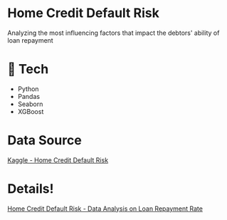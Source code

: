 # Home Credit Default Risk
Analyzing the most influencing factors that impact the debtors' ability of loan repayment

# 🚩 Tech
- Python
- Pandas
- Seaborn
- XGBoost

# Data Source
[Kaggle - Home Credit Default Risk](https://www.kaggle.com/c/home-credit-default-risk/data)

# Details!
[Home Credit Default Risk - Data Analysis on Loan Repayment Rate](https://nbviewer.jupyter.org/gist/nyeongna/6e8c7c017a7d562a03061da99c67a833)
